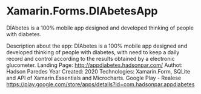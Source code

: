 # Xamarin.Forms.DIAbetesApp
DÍAbetes is a 100% mobile app designed and developed thinking of people with diabetes.

Description about the app: DÍAbetes is a 100% mobile app designed and developed thinking of people with diabetes, with need to keep a daily record and control according to the results obtained by a electronic glucometer.
Landing Page: http://appdiabetes.hadsonpar.com/
Authot: Hadson Paredes
Year Created: 2020
Technologies: Xamarin.Form, SQLite and API of Xamarin.Essentials and Microcharts.
Google Play - Realese https://play.google.com/store/apps/details?id=com.hadsonpar.appdiabetes
